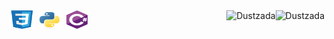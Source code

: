  
<img align="center" alt="Rafa-CSS" height="30" width="40" src="https://raw.githubusercontent.com/devicons/devicon/master/icons/css3/css3-original.svg">
  <img align="center" alt="Rafa-Python" height="30" width="40" src="https://raw.githubusercontent.com/devicons/devicon/master/icons/python/python-original.svg">
  <img align="center" alt="Rafa-Csharp" height="30" width="40" src="https://raw.githubusercontent.com/devicons/devicon/master/icons/csharp/csharp-original.svg">
  <img align="right" alt="Dustzada" src="https://c.tenor.com/8db7LYDF7d4AAAAC/logo-icon.gif">
  <img align="right" alt="Dustzada" src="https://img1.picmix.com/output/stamp/normal/6/2/7/5/555726_2ccf1.gif">
</div>
